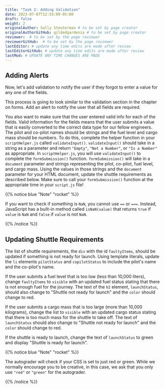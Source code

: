 ```yaml
---
title: "Task 2: Adding Validation"
date: 2023-07-07T12:55:09-05:00
draft: false
weight: 2
originalAuthor: Sally Steuterman # to be set by page creator
originalAuthorGitHub: gildedgardenia # to be set by page creator
reviewer:  # to be set by the page reviewer
reviewerGitHub:  # to be set by the page reviewer
lastEditor: # update any time edits are made after review
lastEditorGitHub: # update any time edits are made after review
lastMod: # UPDATE ANY TIME CHANGES ARE MADE
---
```


## Adding Alerts

Now, let's add validation to notify the user if they forgot to enter a value for any one of the fields.

<!-- TODO: Add link back to Forms chapter -->

This process is going to look similar to the validation section in the chapter on forms. Add an alert to notify the user that all fields are required.

You also want to make sure that the user entered valid info for each of the fields.
Valid information for the fields means that the user submits a value that is easily converted to the correct data type for our fellow engineers.
The pilot and co-pilot names should be strings and the fuel level and cargo mass should be numbers.
To do this, complete the helper function in your `scriptHelper.js` called `validateInput()`.
`validateInput()` should take in a string as a parameter and return `"Empty"`, `"Not a Number"`, or `"Is a Number"` as appropriate.
In `scriptHelper.js`, you will use `validateInput()` to complete the `formSubmission()` function.
`formSubmission()` will take in a `document` parameter and strings representing the pilot, co-pilot, fuel level, and cargo mass.
Using the values in those strings and the `document` parameter for your HTML document, update the shuttle requirements as described below.
Make sure to call your `formSubmission()` function at the appropriate time in your `script.js` file!

{{% notice blue "Note" "rocket" %}}

   If you want to check if something is `NaN`, you cannot use `==` or `===`.
   Instead, JavaScript has a built-in method called `isNaN(value)` that returns `true` if `value` is `NaN` and `false` if `value` is not `NaN`.

{{% /notice %}}

## Updating Shuttle Requirements

The list of shuttle requirements, the `div` with the id `faultyItems`, should be updated if something is not ready for launch. 
Using template literals, update the `li` elements `pilotStatus` and `copilotStatus` to include the pilot's name and the co-pilot's name.

If the user submits a fuel level that is too low (less than 10,000 liters), change `faultyItems` to `visible` with an updated fuel status stating that there is not enough fuel for the journey.
The text of the `h2` element, `launchStatus`, should also change to "Shuttle not ready for launch" and the `color` should change to red.

If the user submits a cargo mass that is too large (more than 10,000 kilograms), change the list to `visible` with an updated cargo status stating that there is too much mass for the shuttle to take off.
The text of `launchStatus` should also change to "Shuttle not ready for launch" and the `color` should change to red.

If the shuttle is ready to launch, change the text of `launchStatus` to green and display "Shuttle is ready for launch".

{{% notice blue "Note" "rocket" %}}

The autograder will check if your CSS is set to just red or green. While we normally encourage you to be creative, in this case, we ask that you only use `"red"` or `"green"` for the autograder.

{{% /notice %}}
